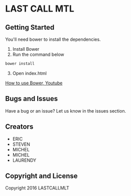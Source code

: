 # LAST CALL MTL


## Getting Started

You'll need bower to install the dependencies.
1. Install Bower
2. Run the command below
```sh
bower install
```
3. Open index.html

[How to use Bower, Youtube](https://www.youtube.com/watch?v=Vs2wduoN9Ws)

## Bugs and Issues
Have a bug or an issue? Let us know in the issues section.

## Creators
- ERIC
- STEVEN
- MICHEL
- MICHEL
- LAURENDY

## Copyright and License
Copyright 2016 LASTCALLMLT
